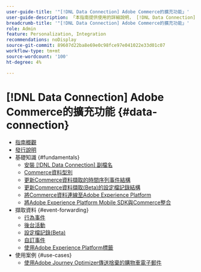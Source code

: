 ```yaml
---
user-guide-title: '"[!DNL Data Connection] Adobe Commerce的擴充功能」'
user-guide-description: 「本指南提供使用的詳細說明， [!DNL Data Connection] Adobe Commerce的擴充功能。」
breadcrumb-title: '"[!DNL Data Connection] Adobe Commerce的擴充功能」'
role: Admin
feature: Personalization, Integration
recommendations: noDisplay
source-git-commit: 89607d22ba8e69e0c98fce97e041022e33d01c07
workflow-type: tm+mt
source-wordcount: '100'
ht-degree: 4%

---
```


# [!DNL Data Connection] Adobe Commerce的擴充功能 {#data-connection}

- [指南概觀](overview.md)
- [發行說明](release-notes.md)
- 基礎知識 {#fundamentals}
   - [安裝 [!DNL Data Connection] 副檔名](install.md)
   - [Commerce資料型別](data-ingestion.md)
   - [更新Commerce資料擷取的時間序列事件結構](update-xdm.md)
   - [更新Commerce資料擷取(Beta)的設定檔記錄結構](profile-data.md)
   - [將Commerce資料連線至Adobe Experience Platform](connect-data.md)
   - [將Adobe Experience Platform Mobile SDK與Commerce整合](mobile-sdk-epc.md)
- 擷取資料 {#event-forwarding}
   - [行為事件](events.md)
   - [後台活動](events-backoffice.md)
   - [設定檔記錄(Beta)](events-profilerecord.md)
   - [自訂事件](custom-events.md)
   - [使用Adobe Experience Platform標籤](using-tags.md)
- 使用案例 {#use-cases}
   - [使用Adobe Journey Optimizer傳送捨棄的購物車電子郵件](using-ajo.md)
